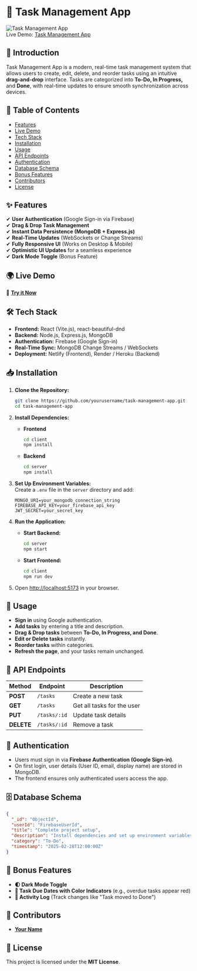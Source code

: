# 📝 Task Management App  

![Task Management App](https://img.shields.io/badge/Status-Live-brightgreen)  
Live Demo: [Task Management App](https://splendid-daffodil-d9de57.netlify.app/)  

## 🚀 Introduction  

Task Management App is a modern, real-time task management system that allows users to create, edit, delete, and reorder tasks using an intuitive **drag-and-drop** interface. Tasks are categorized into **To-Do, In Progress,** and **Done**, with real-time updates to ensure smooth synchronization across devices.  

## 📜 Table of Contents  

- [Features](#-features)  
- [Live Demo](#-live-demo)  
- [Tech Stack](#-tech-stack)  
- [Installation](#-installation)  
- [Usage](#-usage)  
- [API Endpoints](#-api-endpoints)  
- [Authentication](#-authentication)  
- [Database Schema](#-database-schema)  
- [Bonus Features](#-bonus-features)  
- [Contributors](#-contributors)  
- [License](#-license)  

## ✨ Features  

✔ **User Authentication** (Google Sign-in via Firebase)  
✔ **Drag & Drop Task Management**  
✔ **Instant Data Persistence (MongoDB + Express.js)**  
✔ **Real-Time Updates** (WebSockets or Change Streams)  
✔ **Fully Responsive UI** (Works on Desktop & Mobile)  
✔ **Optimistic UI Updates** for a seamless experience  
✔ **Dark Mode Toggle** (Bonus Feature)  

## 🌍 Live Demo  

🔗 **[Try it Now](https://splendid-daffodil-d9de57.netlify.app/)**  

## 🛠 Tech Stack  

- **Frontend:** React (Vite.js), react-beautiful-dnd  
- **Backend:** Node.js, Express.js, MongoDB  
- **Authentication:** Firebase (Google Sign-in)  
- **Real-Time Sync:** MongoDB Change Streams / WebSockets  
- **Deployment:** Netlify (Frontend), Render / Heroku (Backend)  

## 📥 Installation  

1. **Clone the Repository:**  
   ```bash
   git clone https://github.com/yourusername/task-management-app.git
   cd task-management-app
   ```

2. **Install Dependencies:**  
   - **Frontend**  
     ```bash
     cd client
     npm install
     ```

   - **Backend**  
     ```bash
     cd server
     npm install
     ```

3. **Set Up Environment Variables:**  
   Create a `.env` file in the `server` directory and add:  
   ```env
   MONGO_URI=your_mongodb_connection_string
   FIREBASE_API_KEY=your_firebase_api_key
   JWT_SECRET=your_secret_key
   ```

4. **Run the Application:**  
   - **Start Backend:**  
     ```bash
     cd server
     npm start
     ```

   - **Start Frontend:**  
     ```bash
     cd client
     npm run dev
     ```

5. Open [http://localhost:5173](http://localhost:5173) in your browser.  

## 📖 Usage  

- **Sign in** using Google authentication.  
- **Add tasks** by entering a title and description.  
- **Drag & Drop tasks** between **To-Do, In Progress, and Done**.  
- **Edit or Delete tasks** instantly.  
- **Reorder tasks** within categories.  
- **Refresh the page**, and your tasks remain unchanged.  

## 📡 API Endpoints  

| Method | Endpoint          | Description |
|--------|------------------|-------------|
| **POST** | `/tasks` | Create a new task |
| **GET** | `/tasks` | Get all tasks for the user |
| **PUT** | `/tasks/:id` | Update task details |
| **DELETE** | `/tasks/:id` | Remove a task |

## 🔑 Authentication  

- Users must sign in via **Firebase Authentication (Google Sign-in)**.  
- On first login, user details (User ID, email, display name) are stored in MongoDB.  
- The frontend ensures only authenticated users access the app.  

## 🗄 Database Schema  

```json
{
  "_id": "ObjectId",
  "userId": "FirebaseUserId",
  "title": "Complete project setup",
  "description": "Install dependencies and set up environment variables",
  "category": "To-Do",
  "timestamp": "2025-02-28T12:00:00Z"
}
```

## 🌟 Bonus Features  

- **🌓 Dark Mode Toggle**  
- **📅 Task Due Dates with Color Indicators** (e.g., overdue tasks appear red)  
- **📜 Activity Log** (Track changes like "Task moved to Done")  

## 🤝 Contributors  

- **[Your Name](https://github.com/yourusername)**  

## 📜 License  

This project is licensed under the **MIT License**.  
